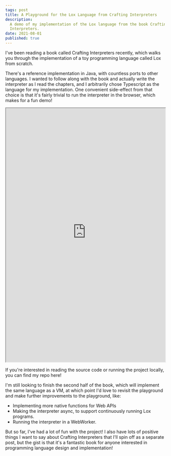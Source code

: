 ```yaml
---
tags: post
title: A Playground for the Lox Language from Crafting Interpreters
description:
  A demo of my implementation of the Lox language from the book Crafting
  Interpreters.
date: 2021-08-01
published: true
---
```


I've been reading a book called Crafting Interpreters recently, which walks you
through the implementation of a toy programming language called Lox from
scratch.

There's a reference implementation in Java, with countless ports to other
languages. I wanted to follow along with the book and actually write the
interpreter as I read the chapters, and I arbitrarily chose Typescript as the
language for my implementation. One convenient side-effect from that choice is
that it's fairly trivial to run the interpreter in the browser, which makes for
a fun demo!

<div class="full-width flex border-gray-150 my-6 border-b border-t">
  <iframe src="https://lox-ts-playground.vercel.app" width="100%" height="800">
  </iframe>
</div>

If you're interested in reading the source code or running the project locally,
you can find my repo here!

I'm still looking to finish the second half of the book, which will implement
the same language as a VM, at which point I'd love to revisit the playground and
make further improvements to the playground, like:

- Implementing more native functions for Web APIs
- Making the interpreter async, to support continuously running Lox programs.
- Running the interpreter in a WebWorker.

But so far, I've had a lot of fun with the project! I also have lots of positive
things I want to say about Crafting Interpreters that I'll spin off as a
separate post, but the gist is that it's a fantastic book for anyone interested
in programming language design and implementation!
